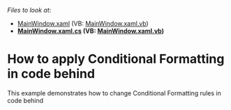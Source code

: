 <!-- default file list -->
*Files to look at*:

* [MainWindow.xaml](./CS/ConditionalFormatting/MainWindow.xaml) (VB: [MainWindow.xaml.vb](./VB/ConditionalFormatting/MainWindow.xaml.vb))
* **[MainWindow.xaml.cs](./CS/ConditionalFormatting/MainWindow.xaml.cs) (VB: [MainWindow.xaml.vb](./VB/ConditionalFormatting/MainWindow.xaml.vb))**
<!-- default file list end -->
# How to apply Conditional Formatting in code behind


<p>This example demonstrates how to change Conditional Formatting rules in code behind</p>

<br/>


